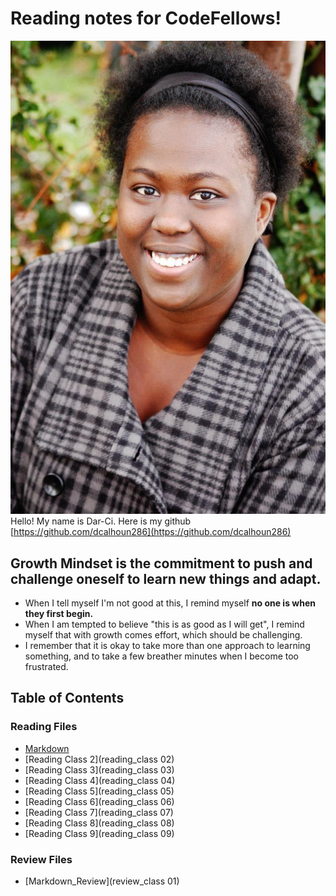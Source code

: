 # Reading notes for CodeFellows!

![Dar-Ci profile](https://github.com/dcalhoun286/reading-notes/blob/main/AC67CFA5-18F3-4BFE-BCB4-070D3DA7DFC8.png)
Hello! My name is Dar-Ci.
Here is my github
[https://github.com/dcalhoun286](https://github.com/dcalhoun286)

## Growth Mindset is the commitment to push and challenge oneself to learn new things and adapt.

* When I tell myself I'm not good at this, I remind myself **no one is when they first begin.**
* When I am tempted to believe "this is as good as I will get", I remind myself that with growth comes effort, which should be challenging.
* I remember that it is okay to take more than one approach to learning something, and to take a few breather minutes when I become too frustrated.

## Table of Contents
### Reading Files
- [Markdown](markdown.md)
- [Reading Class 2](reading_class 02)
- [Reading Class 3](reading_class 03)
- [Reading Class 4](reading_class 04)
- [Reading Class 5](reading_class 05)
- [Reading Class 6](reading_class 06)
- [Reading Class 7](reading_class 07)
- [Reading Class 8](reading_class 08)
- [Reading Class 9](reading_class 09)


### Review Files
- [Markdown_Review](review_class 01)


